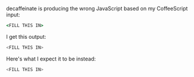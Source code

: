 <!--

☕️ 𝓭𝓮𝓬𝓪𝓯𝓯𝓮𝓲𝓷𝓪𝓽𝓮

Thanks for creating an issue! You can paste your code into http://decaffeinate-project.org/repl/ and then copy the URL to get a shareable link to your code. Pasting that URL into the issue as a markdown link is helpful, like so:

    [(repl)](http://decaffeinate-project.org/repl/#?evaluate=true&code=a%20b)

-->

decaffeinate is producing the wrong JavaScript based on my CoffeeScript input:

```coffee
<FILL THIS IN>
```

<LINK TO REPL>

I get this output:

```js
<FILL THIS IN>
```

Here's what I expect it to be instead:

```js
<FILL THIS IN>
```

